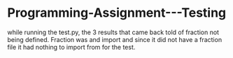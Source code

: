 # Programming-Assignment---Testing
while running the test.py, the 3 results that came back told of fraction not being defined. Fraction was and import and since it did not have a fraction file it had nothing to import from for the test. 
